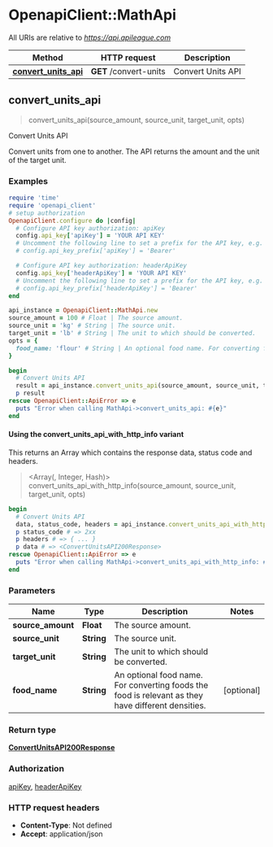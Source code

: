 # OpenapiClient::MathApi

All URIs are relative to *https://api.apileague.com*

| Method | HTTP request | Description |
| ------ | ------------ | ----------- |
| [**convert_units_api**](MathApi.md#convert_units_api) | **GET** /convert-units | Convert Units API |


## convert_units_api

> <ConvertUnitsAPI200Response> convert_units_api(source_amount, source_unit, target_unit, opts)

Convert Units API

Convert units from one to another. The API returns the amount and the unit of the target unit.

### Examples

```ruby
require 'time'
require 'openapi_client'
# setup authorization
OpenapiClient.configure do |config|
  # Configure API key authorization: apiKey
  config.api_key['apiKey'] = 'YOUR API KEY'
  # Uncomment the following line to set a prefix for the API key, e.g. 'Bearer' (defaults to nil)
  # config.api_key_prefix['apiKey'] = 'Bearer'

  # Configure API key authorization: headerApiKey
  config.api_key['headerApiKey'] = 'YOUR API KEY'
  # Uncomment the following line to set a prefix for the API key, e.g. 'Bearer' (defaults to nil)
  # config.api_key_prefix['headerApiKey'] = 'Bearer'
end

api_instance = OpenapiClient::MathApi.new
source_amount = 100 # Float | The source amount.
source_unit = 'kg' # String | The source unit.
target_unit = 'lb' # String | The unit to which should be converted.
opts = {
  food_name: 'flour' # String | An optional food name. For converting foods the food is relevant as they have different densities.
}

begin
  # Convert Units API
  result = api_instance.convert_units_api(source_amount, source_unit, target_unit, opts)
  p result
rescue OpenapiClient::ApiError => e
  puts "Error when calling MathApi->convert_units_api: #{e}"
end
```

#### Using the convert_units_api_with_http_info variant

This returns an Array which contains the response data, status code and headers.

> <Array(<ConvertUnitsAPI200Response>, Integer, Hash)> convert_units_api_with_http_info(source_amount, source_unit, target_unit, opts)

```ruby
begin
  # Convert Units API
  data, status_code, headers = api_instance.convert_units_api_with_http_info(source_amount, source_unit, target_unit, opts)
  p status_code # => 2xx
  p headers # => { ... }
  p data # => <ConvertUnitsAPI200Response>
rescue OpenapiClient::ApiError => e
  puts "Error when calling MathApi->convert_units_api_with_http_info: #{e}"
end
```

### Parameters

| Name | Type | Description | Notes |
| ---- | ---- | ----------- | ----- |
| **source_amount** | **Float** | The source amount. |  |
| **source_unit** | **String** | The source unit. |  |
| **target_unit** | **String** | The unit to which should be converted. |  |
| **food_name** | **String** | An optional food name. For converting foods the food is relevant as they have different densities. | [optional] |

### Return type

[**ConvertUnitsAPI200Response**](ConvertUnitsAPI200Response.md)

### Authorization

[apiKey](../README.md#apiKey), [headerApiKey](../README.md#headerApiKey)

### HTTP request headers

- **Content-Type**: Not defined
- **Accept**: application/json

